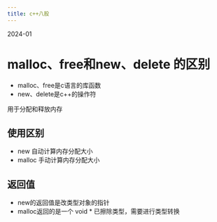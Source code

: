 ```yaml
---
title: c++八股 
---
```

2024-01


# malloc、free和new、delete 的区别

- malloc、free是c语言的库函数
- new、delete是c\+\+的操作符

用于分配和释放内存

## 使用区别
- new 自动计算内存分配大小
- malloc 手动计算内存分配大小

## 返回值
- new的返回值是改类型对象的指针
- malloc返回的是一个 void * 已擦除类型，需要进行类型转换



